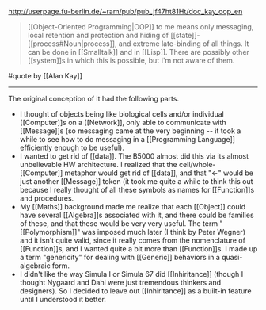 http://userpage.fu-berlin.de/~ram/pub/pub_jf47ht81Ht/doc_kay_oop_en

> [[Object-Oriented Programming|OOP]] to me means only messaging, local retention and protection and hiding of [[state]]-[[process#Noun|process]], and extreme late-binding of all things. It can be done in [[Smalltalk]] and in [[Lisp]]. There are possibly other [[system]]s in which this is possible, but I'm not aware of them.

#quote by [[Alan Kay]]

---

The original conception of it had the following parts.

- I thought of objects being like biological cells and/or individual [[Computer]]s on a [[Network]], only able to communicate with [[Message]]s (so messaging came at the very beginning -- it took a while to see how to do messaging in a [[Programming Language]] efficiently enough to be useful).
- I wanted to get rid of [[data]]. The B5000 almost did this via its almost unbelievable HW architecture. I realized that the cell/whole-[[Computer]] metaphor would get rid of [[data]], and that "<-" would be just another [[Message]] token (it took me quite a while to think this out because I really thought of all these symbols as names for [[Function]]s and procedures.
- My [[Maths]] background made me realize that each [[Object]] could have several [[Algebra]]s associated with it, and there could be families of these, and that these would be very very useful. The term "[[Polymorphism]]" was imposed much later (I think by Peter Wegner) and it isn't quite valid, since it really comes from the nomenclature of [[Function]]s, and I wanted quite a bit more than [[Function]]s. I made up a term "genericity" for dealing with [[Generic]] behaviors in a quasi-algebraic form.
- I didn't like the way Simula I or Simula 67 did [[Inhiritance]] (though I thought Nygaard and Dahl were just tremendous thinkers and designers). So I decided to leave out [[Inhiritance]] as a built-in feature until I understood it better.
